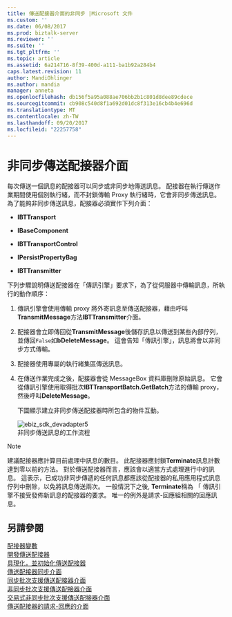 ```yaml
---
title: 傳送配接器介面的非同步 |Microsoft 文件
ms.custom: ''
ms.date: 06/08/2017
ms.prod: biztalk-server
ms.reviewer: ''
ms.suite: ''
ms.tgt_pltfrm: ''
ms.topic: article
ms.assetid: 6a214716-8f39-400d-a111-ba1b92a284b4
caps.latest.revision: 11
author: MandiOhlinger
ms.author: mandia
manager: anneta
ms.openlocfilehash: db156f5a95a088ae706bb2b1c801d8dee89cdece
ms.sourcegitcommit: cb908c540d8f1a692d01dc8f313e16cb4b4e696d
ms.translationtype: MT
ms.contentlocale: zh-TW
ms.lasthandoff: 09/20/2017
ms.locfileid: "22257758"
---
```

# <a name="interfaces-for-an-asynchronous-send-adapter"></a>非同步傳送配接器介面
每次傳送一個訊息的配接器可以同步或非同步地傳送訊息。 配接器在執行傳送作業期間使用個別執行緒，而不封鎖傳輸 Proxy 執行緒時，它會非同步傳送訊息。 為了能夠非同步傳送訊息，配接器必須實作下列介面：  
  
-   **IBTTransport**  
  
-   **IBaseComponent**  
  
-   **IBTTransportControl**  
  
-   **IPersistPropertyBag**  
  
-   **IBTTransmitter**  
  
 下列步驟說明傳送配接器在「傳訊引擎」要求下，為了從伺服器中傳輸訊息，所執行的動作順序：  
  
1.  傳訊引擎會使用傳輸 proxy 將外寄訊息至傳送配接器，藉由呼叫**TransmitMessage**方法**IBTTransmitter**介面。  
  
2.  配接器會立即傳回從**TransmitMessage**後儲存訊息以傳送到某些內部佇列，並傳回`False`如**bDeleteMessage**。 這會告知「傳訊引擎」，訊息將會以非同步方式傳輸。  
  
3.  配接器使用專屬的執行緒集區傳送訊息。  
  
4.  在傳送作業完成之後，配接器會從 MessageBox 資料庫刪除原始訊息。 它會從傳訊引擎使用取得批次**IBTTransportBatch.GetBatch**方法的傳輸 proxy，然後呼叫**DeleteMessage**。  
  
     下圖顯示建立非同步傳送配接器時所包含的物件互動。  
  
     ![](../core/media/ebiz-sdk-devadapter5.gif "ebiz_sdk_devadapter5")  
非同步傳送訊息的工作流程  
  
> [!NOTE]
>  建議配接器應計算目前處理中訊息的數目。 此配接器應封鎖**Terminate**訊息計數達到零以前的方法。 對於傳送配接器而言，應該會以適當方式處理進行中的訊息。 這表示，已成功非同步傳遞的任何訊息都應該從配接器的私用應用程式訊息佇列中刪除，以免將訊息傳送兩次。 一般情況下之後, **Terminate**稱為 「 傳訊引擎不接受發佈新訊息的配接器的要求。 唯一的例外是請求-回應組相關的回應訊息。  
  
## <a name="see-also"></a>另請參閱  
 [配接器變數](../core/adapter-variables.md)   
 [開發傳送配接器](../core/developing-a-send-adapter.md)   
 [具現化，並初始化傳送配接器](../core/instantiating-and-initializing-a-send-adapter.md)   
 [傳送配接器同步介面](../core/interfaces-for-a-synchronous-send-adapter.md)   
 [同步批次支援傳送配接器介面](../core/interfaces-for-a-synchronous-batch-supported-send-adapter.md)   
 [非同步批次支援傳送配接器介面](../core/interfaces-for-an-asynchronous-batch-supported-send-adapter.md)   
 [交易式非同步批次支援傳送配接器介面](../core/interfaces-for-a-transactional-asynchronous-batch-supported-send-adapter.md)   
 [傳送配接器的請求-回應的介面](../core/interfaces-for-a-solicit-response-send-adapter.md)